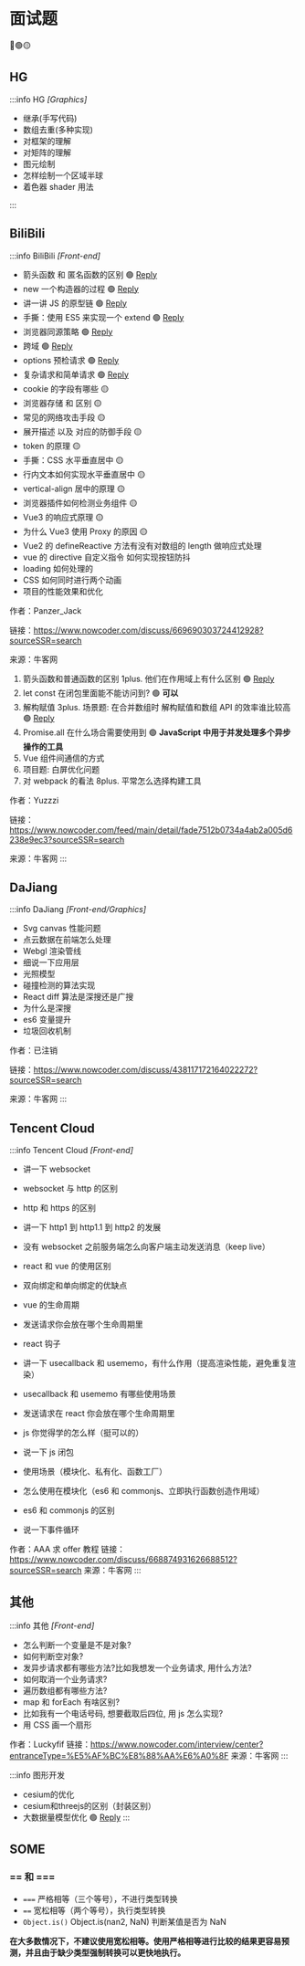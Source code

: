 # 面试题

🔴🟢🟡

## HG

:::info HG _[Graphics]_

- 继承(手写代码)
- 数组去重(多种实现)
- 对框架的理解
- 对矩阵的理解
- 图元绘制
- 怎样绘制一个区域半球
- 着色器 shader 用法

:::

## BiliBili

:::info BiliBili _[Front-end]_

- 箭头函数 和 匿名函数的区别 🟢 [Reply](./函数.md#带名，匿名，箭头函数重要区别)
- new 一个构造器的过程 🟢 [Reply](./类.md#new关键字)
- 讲一讲 JS 的原型链 🟢 [Reply](./原型与原型链.md#原型)
- 手撕：使用 ES5 来实现一个 extend 🟢 [Reply](./继承.md#寄生组合式继承最优最接近es6的extends)
- 浏览器同源策略 🟢 [Reply](https://developer.mozilla.org/zh-CN/docs/Web/Security/Same-origin_policy)
- 跨域 🟢 [Reply](https://developer.mozilla.org/zh-CN/docs/Web/Security/Same-origin_policy#%E8%B7%A8%E6%BA%90%E7%BD%91%E7%BB%9C%E8%AE%BF%E9%97%AE)
- options 预检请求 🟢 [Reply](https://developer.mozilla.org/zh-CN/docs/Web/HTTP/CORS#%E9%A2%84%E6%A3%80%E8%AF%B7%E6%B1%82)
- 复杂请求和简单请求 🟢 [Reply](https://developer.mozilla.org/zh-CN/docs/Web/HTTP/CORS#%E7%AE%80%E5%8D%95%E8%AF%B7%E6%B1%82)
- cookie 的字段有哪些 🟡
- 浏览器存储 和 区别 🟡
- 常见的网络攻击手段 🟡
- 展开描述 以及 对应的防御手段 🟡
- token 的原理 🟡
- 手撕：CSS 水平垂直居中 🟡
- 行内文本如何实现水平垂直居中 🟡
- vertical-align 居中的原理 🟡
- 浏览器插件如何检测业务组件 🟡
- Vue3 的响应式原理 🟡
- 为什么 Vue3 使用 Proxy 的原因 🟡
- Vue2 的 defineReactive 方法有没有对数组的 length 做响应式处理
- vue 的 directive 自定义指令 如何实现按钮防抖
- loading 如何处理的
- CSS 如何同时进行两个动画
- 项目的性能效果和优化

作者：Panzer_Jack

链接：https://www.nowcoder.com/discuss/669690303724412928?sourceSSR=search

来源：牛客网

1. 箭头函数和普通函数的区别
   1plus. 他们在作用域上有什么区别 🟢 [Reply](./函数.md#带名，匿名，箭头函数重要区别)
2. let const 在闭包里面能不能访问到? 🟢 **可以**
3. 解构赋值
   3plus. 场景题: 在合并数组时 解构赋值和数组 API 的效率谁比较高 🟢 [Reply](./数组.md#解构赋值)
4. Promise.all 在什么场合需要使用到 🟢 **JavaScript 中用于并发处理多个异步操作的工具**
5. Vue 组件间通信的方式
6. 项目题: 白屏优化问题
7. 对 webpack 的看法
   8plus. 平常怎么选择构建工具

作者：Yuzzzi

链接：https://www.nowcoder.com/feed/main/detail/fade7512b0734a4ab2a005d6238e9ec3?sourceSSR=search

来源：牛客网
:::

## DaJiang

:::info DaJiang _[Front-end/Graphics]_

- Svg canvas 性能问题
- 点云数据在前端怎么处理
- Webgl 渲染管线
- 细说一下应用层
- 光照模型
- 碰撞检测的算法实现
- React diff 算法是深搜还是广搜
- 为什么是深搜
- es6 变量提升
- 垃圾回收机制

作者：已注销

链接：https://www.nowcoder.com/discuss/438117172164022272?sourceSSR=search

来源：牛客网
:::

## Tencent Cloud

:::info Tencent Cloud _[Front-end]_

- 讲一下 websocket

- websocket 与 http 的区别

- http 和 https 的区别

- 讲一下 http1 到 http1.1 到 http2 的发展

- 没有 websocket 之前服务端怎么向客户端主动发送消息（keep live）

- react 和 vue 的使用区别

- 双向绑定和单向绑定的优缺点

- vue 的生命周期

- 发送请求你会放在哪个生命周期里

- react 钩子

- 讲一下 usecallback 和 usememo，有什么作用（提高渲染性能，避免重复渲染）

- usecallback 和 usememo 有哪些使用场景

- 发送请求在 react 你会放在哪个生命周期里

- js 你觉得学的怎么样（挺可以的）

- 说一下 js 闭包

- 使用场景（模块化、私有化、函数工厂）

- 怎么使用在模块化（es6 和 commonjs、立即执行函数创造作用域）

- es6 和 commonjs 的区别

- 说一下事件循环

作者：AAA 求 offer 教程
链接：https://www.nowcoder.com/discuss/668874931626688512?sourceSSR=search
来源：牛客网
:::

## 其他

:::info 其他 _[Front-end]_

- 怎么判断一个变量是不是对象?
- 如何判断空对象?
- 发异步请求都有哪些方法?比如我想发一个业务请求, 用什么方法?
- 如何取消一个业务请求?
- 遍历数组都有哪些方法?
- map 和 forEach 有啥区别?
- 比如我有一个电话号码, 想要截取后四位, 用 js 怎么实现?
- 用 CSS 画一个扇形

作者：Luckyfif
链接：https://www.nowcoder.com/interview/center?entranceType=%E5%AF%BC%E8%88%AA%E6%A0%8F
来源：牛客网
:::

:::info 图形开发

- cesium的优化
- cesium和threejs的区别（封装区别）
- 大数据量模型优化 🟢 [Reply](./threejs.md#1-使用-gltf-格式和优化工具)
:::

## SOME

### == 和 ===

- `===` 严格相等（三个等号），不进行类型转换
- `==` 宽松相等（两个等号），执行类型转换
- `Object.is()` Object.is(nan2, NaN) 判断某值是否为 NaN

**在大多数情况下，不建议使用宽松相等。使用严格相等进行比较的结果更容易预测，并且由于缺少类型强制转换可以更快地执行。**
